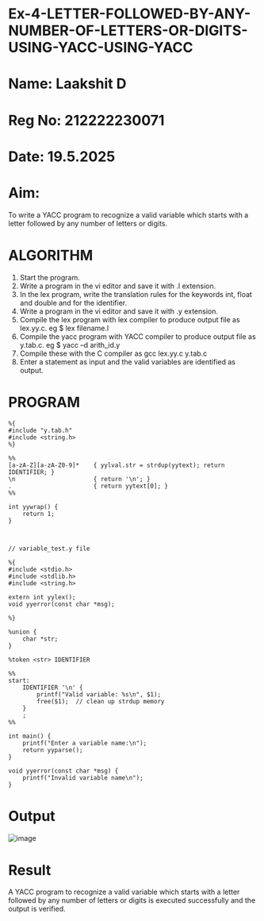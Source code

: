 # Ex-4-LETTER-FOLLOWED-BY-ANY-NUMBER-OF-LETTERS-OR-DIGITS-USING-YACC-USING-YACC
# Name: Laakshit D
# Reg No: 212222230071
# Date: 19.5.2025
# Aim:
To write a YACC program to recognize a valid variable which starts with a letter followed by any number of letters or digits.
# ALGORITHM
1.	Start the program.
2.	Write a program in the vi editor and save it with .l extension.
3.	In the lex program, write the translation rules for the keywords int, float and double and for the identifier.
4.	Write a program in the vi editor and save it with .y extension.
5.	Compile the lex program with lex compiler to produce output file as lex.yy.c. eg $ lex filename.l
6.	Compile the yacc program with YACC compiler to produce output file as y.tab.c. eg $ yacc –d arith_id.y
7.	Compile these with the C compiler as gcc lex.yy.c y.tab.c
8.	Enter a statement as input and the valid variables are identified as output.

# PROGRAM
```
%{
#include "y.tab.h"
#include <string.h>
%}

%%
[a-zA-Z][a-zA-Z0-9]*    { yylval.str = strdup(yytext); return IDENTIFIER; }
\n                      { return '\n'; }
.                       { return yytext[0]; }
%%

int yywrap() {
    return 1;
}



// variable_test.y file

%{
#include <stdio.h>
#include <stdlib.h>
#include <string.h>

extern int yylex();
void yyerror(const char *msg);

%}

%union {
    char *str;
}

%token <str> IDENTIFIER

%%
start:
    IDENTIFIER '\n' {
        printf("Valid variable: %s\n", $1);
        free($1);  // clean up strdup memory
    }
    ;
%%

int main() {
    printf("Enter a variable name:\n");
    return yyparse();
}

void yyerror(const char *msg) {
    printf("Invalid variable name\n");
}

```
# Output

![image](https://github.com/user-attachments/assets/0a30ad80-dd0a-4ad8-8a44-8d1ed0444a99)

# Result
A YACC program to recognize a valid variable which starts with a letter followed by any number of letters or digits is executed successfully and the output is verified.
